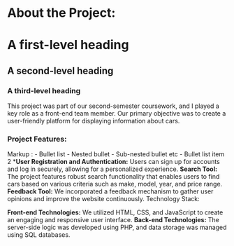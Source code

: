 # About the Project:

# A first-level heading
## A second-level heading
### A third-level heading
This project was part of our second-semester coursework, and I played a key role as a front-end team member. Our primary objective was to create a user-friendly platform for displaying information about cars.

### Project Features:


 Markup : - Bullet list
              - Nested bullet
                  - Sub-nested bullet etc
          - Bullet list item 2 
*<strong>User Registration and Authentication:</strong> Users can sign up for accounts and log in securely, allowing for a personalized experience.
<strong>Search Tool:</strong> The project features robust search functionality that enables users to find cars based on various criteria such as make, model, year, and price range.
<strong>Feedback Tool:</strong> We incorporated a feedback mechanism to gather user opinions and improve the website continuously.
Technology Stack:

<strong>Front-end Technologies:</strong> We utilized HTML, CSS, and JavaScript to create an engaging and responsive user interface.
<strong>Back-end Technologies:</strong> The server-side logic was developed using PHP, and data storage was managed using SQL databases.
